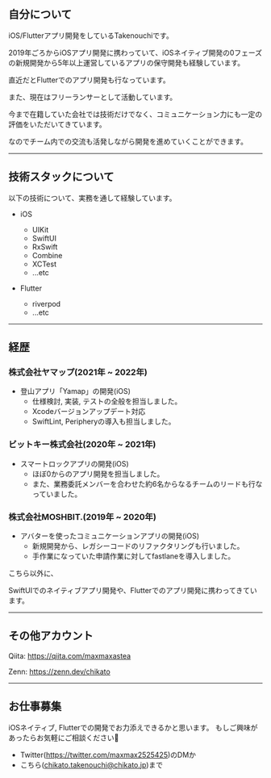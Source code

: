 
## 自分について

iOS/Flutterアプリ開発をしているTakenouchiです。

2019年ごろからiOSアプリ開発に携わっていて、iOSネイティブ開発の0フェーズの新規開発から5年以上運営しているアプリの保守開発も経験しています。

直近だとFlutterでのアプリ開発も行なっています。

また、現在はフリーランサーとして活動しています。

今まで在籍していた会社では技術だけでなく、コミュニケーション力にも一定の評価をいただいてきています。

なのでチーム内での交流も活発しながら開発を進めていくことができます。

---------------
## 技術スタックについて
以下の技術について、実務を通して経験しています。

- iOS
  - UIKit
  - SwiftUI
  - RxSwift
  - Combine
  - XCTest
  - ...etc

- Flutter
  - riverpod
  - ...etc


---------

## 経歴

### 株式会社ヤマップ(2021年 ~ 2022年)
- 登山アプリ「Yamap」の開発(iOS)
   - 仕様検討, 実装, テストの全般を担当しました。
   - Xcodeバージョンアップデート対応
   - SwiftLint, Peripheryの導入も担当しました。

### ビットキー株式会社(2020年 ~ 2021年)
- スマートロックアプリの開発(iOS)
   - ほぼ0からのアプリ開発を担当しました。
   - また、業務委託メンバーを合わせた約6名からなるチームのリードも行なっていました。

### 株式会社MOSHBIT.(2019年 ~ 2020年)
- アバターを使ったコミュニケーションアプリの開発(iOS)
   - 新規開発から、レガシーコードのリファクタリングも行いました。
   - 手作業になっていた申請作業に対してfastlaneを導入しました。

こちら以外に、

SwiftUIでのネイティブアプリ開発や、Flutterでのアプリ開発に携わってきています。

-------

## その他アカウント

Qiita: https://qiita.com/maxmaxastea

Zenn: https://zenn.dev/chikato

-----------------

## お仕事募集

iOSネイティブ, Flutterでの開発でお力添えできるかと思います。
もしご興味があったらお気軽にご相談ください🙏

- Twitter(https://twitter.com/maxmax2525425)のDMか
- こちら(chikato.takenouchi@chikato.jp)まで